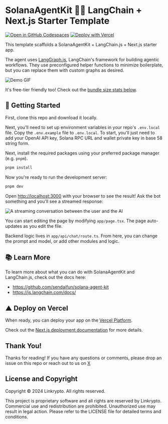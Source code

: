 # SolanaAgentKit 🦜️🔗 LangChain + Next.js Starter Template

[![Open in GitHub Codespaces](https://github.com/codespaces/badge.svg)](https://codespaces.new/michaelessiet/solana-agent-nextjs-starter-langchain)
[![Deploy with Vercel](https://vercel.com/button)](https://vercel.com/new/clone?repository-url=https%3A%2F%2Fgithub.com%2Fsendaifun%2Fsolana-agent-kit%2Ftree%2Fmain%2Fexamples%2Fagent-kit-nextjs-langchain&env=OPENAI_API_KEY,RPC_URL,SOLANA_PRIVATE_KEY&project-name=solana-agent-kit&repository-name=sak-yourprojectname)

This template scaffolds a SolanaAgentKit + LangChain.js + Next.js starter app.

The agent uses [LangGraph.js](https://langchain-ai.github.io/langgraphjs/), LangChain's framework for building agentic workflows. They use preconfigured helper functions to minimize boilerplate, but you can replace them with custom graphs as desired.

![Demo GIF](/public/images/agent-convo.gif)

It's free-tier friendly too! Check out the [bundle size stats below](#-bundle-size).

## 🚀 Getting Started

First, clone this repo and download it locally.

Next, you'll need to set up environment variables in your repo's `.env.local` file. Copy the `.env.example` file to `.env.local`.
To start, you'll just need to add your OpenAI API key, Solana RPC URL and wallet private key in base 58 string form.

Next, install the required packages using your preferred package manager (e.g. `pnpm`).

```bash
pnpm install
```

Now you're ready to run the development server:

```bash
pnpm dev
```

Open [http://localhost:3000](http://localhost:3000) with your browser to see the result! Ask the bot something and you'll see a streamed response:

![A streaming conversation between the user and the AI](/public/images/chat-conversation.png)

You can start editing the page by modifying `app/page.tsx`. The page auto-updates as you edit the file.

Backend logic lives in `app/api/chat/route.ts`. From here, you can change the prompt and model, or add other modules and logic.

## 📚 Learn More

To learn more about what you can do with SolanaAgentKit and LangChain.js, check out the docs here:

- https://github.com/sendaifun/solana-agent-kit
- https://js.langchain.com/docs/

## ▲ Deploy on Vercel

When ready, you can deploy your app on the [Vercel Platform](https://vercel.com/new?utm_medium=default-template&filter=next.js&utm_source=create-next-app&utm_campaign=create-next-app-readme).

Check out the [Next.js deployment documentation](https://nextjs.org/docs/deployment) for more details.

## Thank You!

Thanks for reading! If you have any questions or comments, please drop an issue on this repo or reach out to us on [X](https://x.com/sendaifun)

## License and Copyright

Copyright © 2024 Linkrypto. All rights reserved.

This project is proprietary software and all rights are reserved by Linkrypto.
Commercial use and redistribution are prohibited. Unauthorized use may result in legal action.
Please refer to the LICENSE file for detailed terms and conditions.
